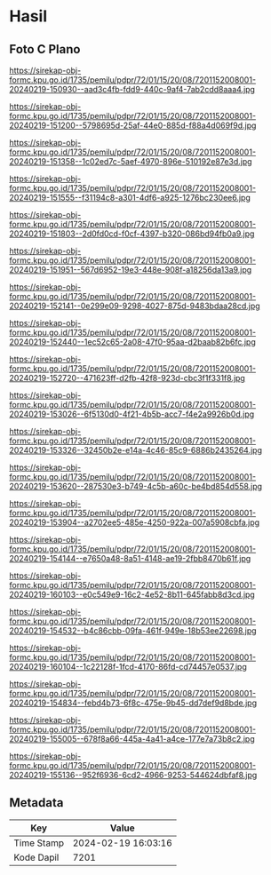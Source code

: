 # Hasil

## Foto C Plano

https://sirekap-obj-formc.kpu.go.id/1735/pemilu/pdpr/72/01/15/20/08/7201152008001-20240219-150930--aad3c4fb-fdd9-440c-9af4-7ab2cdd8aaa4.jpg

https://sirekap-obj-formc.kpu.go.id/1735/pemilu/pdpr/72/01/15/20/08/7201152008001-20240219-151200--5798695d-25af-44e0-885d-f88a4d069f9d.jpg

https://sirekap-obj-formc.kpu.go.id/1735/pemilu/pdpr/72/01/15/20/08/7201152008001-20240219-151358--1c02ed7c-5aef-4970-896e-510192e87e3d.jpg

https://sirekap-obj-formc.kpu.go.id/1735/pemilu/pdpr/72/01/15/20/08/7201152008001-20240219-151555--f31194c8-a301-4df6-a925-1276bc230ee6.jpg

https://sirekap-obj-formc.kpu.go.id/1735/pemilu/pdpr/72/01/15/20/08/7201152008001-20240219-151803--2d0fd0cd-f0cf-4397-b320-086bd94fb0a9.jpg

https://sirekap-obj-formc.kpu.go.id/1735/pemilu/pdpr/72/01/15/20/08/7201152008001-20240219-151951--567d6952-19e3-448e-908f-a18256da13a9.jpg

https://sirekap-obj-formc.kpu.go.id/1735/pemilu/pdpr/72/01/15/20/08/7201152008001-20240219-152141--0e299e09-9298-4027-875d-9483bdaa28cd.jpg

https://sirekap-obj-formc.kpu.go.id/1735/pemilu/pdpr/72/01/15/20/08/7201152008001-20240219-152440--1ec52c65-2a08-47f0-95aa-d2baab82b6fc.jpg

https://sirekap-obj-formc.kpu.go.id/1735/pemilu/pdpr/72/01/15/20/08/7201152008001-20240219-152720--471623ff-d2fb-42f8-923d-cbc3f1f331f8.jpg

https://sirekap-obj-formc.kpu.go.id/1735/pemilu/pdpr/72/01/15/20/08/7201152008001-20240219-153026--6f5130d0-4f21-4b5b-acc7-f4e2a9926b0d.jpg

https://sirekap-obj-formc.kpu.go.id/1735/pemilu/pdpr/72/01/15/20/08/7201152008001-20240219-153326--32450b2e-e14a-4c46-85c9-6886b2435264.jpg

https://sirekap-obj-formc.kpu.go.id/1735/pemilu/pdpr/72/01/15/20/08/7201152008001-20240219-153620--287530e3-b749-4c5b-a60c-be4bd854d558.jpg

https://sirekap-obj-formc.kpu.go.id/1735/pemilu/pdpr/72/01/15/20/08/7201152008001-20240219-153904--a2702ee5-485e-4250-922a-007a5908cbfa.jpg

https://sirekap-obj-formc.kpu.go.id/1735/pemilu/pdpr/72/01/15/20/08/7201152008001-20240219-154144--e7650a48-8a51-4148-ae19-2fbb8470b61f.jpg

https://sirekap-obj-formc.kpu.go.id/1735/pemilu/pdpr/72/01/15/20/08/7201152008001-20240219-160103--e0c549e9-16c2-4e52-8b11-645fabb8d3cd.jpg

https://sirekap-obj-formc.kpu.go.id/1735/pemilu/pdpr/72/01/15/20/08/7201152008001-20240219-154532--b4c86cbb-09fa-461f-949e-18b53ee22698.jpg

https://sirekap-obj-formc.kpu.go.id/1735/pemilu/pdpr/72/01/15/20/08/7201152008001-20240219-160104--1c22128f-1fcd-4170-86fd-cd74457e0537.jpg

https://sirekap-obj-formc.kpu.go.id/1735/pemilu/pdpr/72/01/15/20/08/7201152008001-20240219-154834--febd4b73-6f8c-475e-9b45-dd7def9d8bde.jpg

https://sirekap-obj-formc.kpu.go.id/1735/pemilu/pdpr/72/01/15/20/08/7201152008001-20240219-155005--678f8a66-445a-4a41-a4ce-177e7a73b8c2.jpg

https://sirekap-obj-formc.kpu.go.id/1735/pemilu/pdpr/72/01/15/20/08/7201152008001-20240219-155136--952f6936-6cd2-4966-9253-544624dbfaf8.jpg


## Metadata

| Key        | Value               |
| ---------- | ------------------- |
| Time Stamp | 2024-02-19 16:03:16 |
| Kode Dapil | 7201                |



